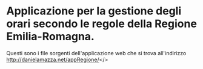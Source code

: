 # Applicazione per la gestione degli orari secondo le regole della Regione Emilia-Romagna.
Questi sono i file sorgenti dell'applicazione web che si trova all'indirizzo <a href="http://danielamazza.net/appRegione/">http://danielamazza.net/appRegione/</>